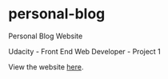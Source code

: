 # personal-blog
Personal Blog Website

Udacity - Front End Web Developer - Project 1

View the website [here](https://dcheun.github.io/personal-blog/).

